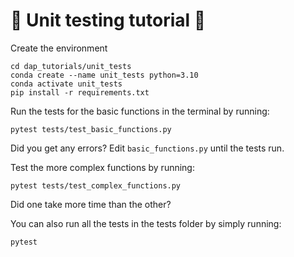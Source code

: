 
# 🧪 Unit testing tutorial 🧪

Create the environment

```
cd dap_tutorials/unit_tests
conda create --name unit_tests python=3.10
conda activate unit_tests
pip install -r requirements.txt
```

Run the tests for the basic functions in the terminal by running:

```
pytest tests/test_basic_functions.py

```

Did you get any errors? Edit `basic_functions.py` until the tests run.

Test the more complex functions by running:

```
pytest tests/test_complex_functions.py
```

Did one take more time than the other?


You can also run all the tests in the tests folder by simply running:
```
pytest

```




